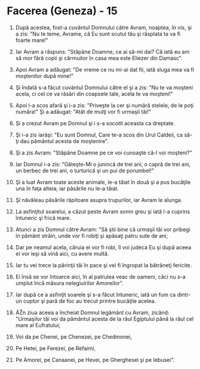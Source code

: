 # Facerea (Geneza) - 15

1. După acestea, fost-a cuvântul Domnului către Avram, noaptea, în vis, şi a zis: "Nu te teme, Avrame, că Eu sunt scutul tău şi răsplata ta va fi foarte mare!"

2. Iar Avram a răspuns: "Stăpâne Doamne, ce ai să-mi dai? Că iată eu am să mor fără copii şi cârmuitor în casa mea este Eliezer din Damasc".

3. Apoi Avram a adăugat: "De vreme ce nu mi-ai dat fii, iată sluga mea va fi moştenitor după mine!"

4. Şi îndată s-a făcut cuvântul Domnului către el şi a zis: "Nu te va moşteni acela, ci cel ce va răsări din coapsele tale, acela te va moşteni!"

5. Apoi l-a scos afară şi i-a zis: "Priveşte la cer şi numără stelele, de le poţi număra!" Şi a adăugat: "Atât de mulţi vor fi urmaşii tăi!"

6. Şi a crezut Avram pe Domnul şi i s-a socotit aceasta ca dreptate.

7. Şi i-a zis iarăşi: "Eu sunt Domnul, Care te-a scos din Urul Caldeii, ca să-ţi dau pământul acesta de moştenire".

8. Şi a zis Avram: "Stăpâne Doamne pe ce voi cunoaşte că-l voi moşteni?"

9. Iar Domnul i-a zis: "Găteşte-Mi o junincă de trei ani, o capră de trei ani, un berbec de trei ani, o turturică şi un pui de porumbel!"

10. Şi a luat Avram toate aceste animale, le-a tăiat în două şi a pus bucăţile una în faţa alteia; iar păsările nu le-a tăiat.

11. Şi năvăleau păsările răpitoare asupra trupurilor, iar Avram le alunga.

12. La asfinţitul soarelui, a căzut peste Avram somn greu şi iată l-a cuprins întuneric şi frică mare.

13. Atunci a zis Domnul către Avram: "Să ştii bine că urmaşii tăi vor pribegi în pământ străin, unde vor fi robiţi şi apăsaţi patru sute de ani;

14. Dar pe neamul acela, căruia ei vor fi robi, îl voi judeca Eu şi după aceea ei vor ieşi să vină aici, cu avere multă.

15. Iar tu vei trece la părinţii tăi în pace şi vei fi îngropat la bătrâneţi fericite.

16. Ei însă se vor întoarce aici, în al patrulea veac de oameni, căci nu s-a umplut încă măsura nelegiuirilor Amoreilor".

17. Iar după ce a asfinţit soarele şi s-a făcut întuneric, iată un fum ca dintr-un cuptor şi pară de foc au trecut printre bucăţile acelea.

18. ÃŽn ziua aceea a încheiat Domnul legământ cu Avram, zicând: "Urmaşilor tăi voi da pământul acesta de la râul Egiptului până la râul cel mare al Eufratului;

19. Voi da pe Chenei, pe Chenezei, pe Chedmonei,

20. Pe Hetei, pe Ferezei, pe Refaimi,

21. Pe Amorei, pe Canaanei, pe Hevei, pe Gherghesei şi pe Iebusei".

